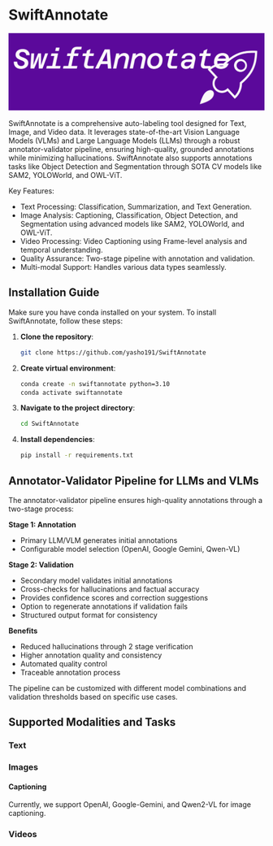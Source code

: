 # SwiftAnnotate

![SwiftAnnotate](https://github.com/yasho191/SwiftAnnotate/blob/main/assets/swiftannotate-high-resolution-logo.png)

SwiftAnnotate is a comprehensive auto-labeling tool designed for Text, Image, and Video data. It leverages state-of-the-art Vision Language Models (VLMs) and Large Language Models (LLMs) through a robust annotator-validator pipeline, ensuring high-quality, grounded annotations while minimizing hallucinations. SwiftAnnotate also supports annotations tasks like Object Detection and Segmentation through SOTA CV models like SAM2, YOLOWorld, and OWL-ViT.

Key Features:

- Text Processing: Classification, Summarization, and Text Generation.
- Image Analysis: Captioning, Classification, Object Detection, and Segmentation using advanced models like SAM2, YOLOWorld, and OWL-ViT.
- Video Processing: Video Captioning using Frame-level analysis and temporal understanding.
- Quality Assurance: Two-stage pipeline with annotation and validation.
- Multi-modal Support: Handles various data types seamlessly.

## Installation Guide

Make sure you have conda installed on your system. To install SwiftAnnotate, follow these steps:

1. **Clone the repository**:

    ```bash
    git clone https://github.com/yasho191/SwiftAnnotate
    ```

2. **Create virtual environment**:

    ```bash
    conda create -n swiftannotate python=3.10
    conda activate swiftannotate
    ```

3. **Navigate to the project directory**:

    ```bash
    cd SwiftAnnotate
    ```

4. **Install dependencies**:

    ```bash
    pip install -r requirements.txt
    ```

## Annotator-Validator Pipeline for LLMs and VLMs

The annotator-validator pipeline ensures high-quality annotations through a two-stage process:

**Stage 1: Annotation**

- Primary LLM/VLM generates initial annotations
- Configurable model selection (OpenAI, Google Gemini, Qwen-VL)

**Stage 2: Validation**

- Secondary model validates initial annotations
- Cross-checks for hallucinations and factual accuracy
- Provides confidence scores and correction suggestions
- Option to regenerate annotations if validation fails
- Structured output format for consistency

**Benefits**

- Reduced hallucinations through 2 stage verification
- Higher annotation quality and consistency
- Automated quality control
- Traceable annotation process

The pipeline can be customized with different model combinations and validation thresholds based on specific use cases.

## Supported Modalities and Tasks

### Text

### Images

#### Captioning

Currently, we support OpenAI, Google-Gemini, and Qwen2-VL for image captioning.

### Videos

